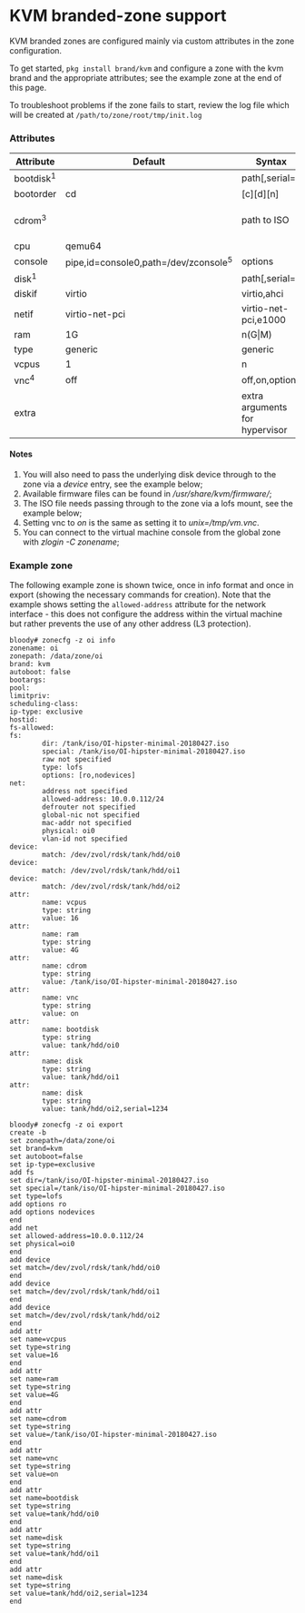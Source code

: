 
# KVM branded-zone support

KVM branded zones are configured mainly via custom attributes in the zone
configuration.

To get started, `pkg install brand/kvm` and configure a zone with the
kvm brand and the appropriate attributes; see the example zone at the end of
this page.

To troubleshoot problems if the zone fails to start, review the log file
which will be created at `/path/to/zone/root/tmp/init.log`

### Attributes

| Attribute	| Default		| Syntax		| Example
| ---		| ---			| ---			| ---
| bootdisk<sup>1</sup>	| 			| path[,serial=<serno>] | tank/hdd/kvm1
| bootorder	| cd			| \[c\]\[d\]\[n\]
| cdrom<sup>3</sup>		|			| path to ISO		  | /data/iso/FreeBSD-11.1-RELEASE-amd64-bootonly.iso
| cpu		| qemu64		|
| console	| pipe,id=console0,path=/dev/zconsole<sup>5</sup>	| options		|
| disk<sup>1</sup>		| 			| path[,serial=<serno>] | tank/hdd/kvm2,serial=1234
| diskif	| virtio		| virtio,ahci
| netif		| virtio-net-pci	| virtio-net-pci,e1000
| ram		| 1G			| n(G\|M)		| 8G
| type		| generic		| generic
| vcpus		| 1			|  n			| 16
| vnc<sup>4</sup>		| off			| off,on,options	| unix:/tmp/vm.vnc
| extra		|			| extra arguments for hypervisor |

#### Notes

<ol>
<li>You will also need to pass the underlying disk device through to the zone via a <i>device</i> entry, see the example below;</li>
<li>Available firmware files can be found in <i>/usr/share/kvm/firmware/</i>;</li>
<li>The ISO file needs passing through to the zone via a lofs mount, see the example below;</li>
<li>Setting vnc to <i>on</i> is the same as setting it to <i>unix=/tmp/vm.vnc</i>.</li>
<li>You can connect to the virtual machine console from the global zone with <i>zlogin -C zonename</i>;</li>
</ol>

### Example zone

The following example zone is shown twice, once in info format and once in
export (showing the necessary commands for creation). Note that the example
shows setting the `allowed-address` attribute for the network interface -
this does not configure the address within the virtual machine but rather
prevents the use of any other address (L3 protection).

```
bloody# zonecfg -z oi info
zonename: oi
zonepath: /data/zone/oi
brand: kvm
autoboot: false
bootargs:
pool:
limitpriv:
scheduling-class:
ip-type: exclusive
hostid:
fs-allowed:
fs:
        dir: /tank/iso/OI-hipster-minimal-20180427.iso
        special: /tank/iso/OI-hipster-minimal-20180427.iso
        raw not specified
        type: lofs
        options: [ro,nodevices]
net:
        address not specified
        allowed-address: 10.0.0.112/24
        defrouter not specified
        global-nic not specified
        mac-addr not specified
        physical: oi0
        vlan-id not specified
device:
        match: /dev/zvol/rdsk/tank/hdd/oi0
device:
        match: /dev/zvol/rdsk/tank/hdd/oi1
device:
        match: /dev/zvol/rdsk/tank/hdd/oi2
attr:
        name: vcpus
        type: string
        value: 16
attr:
        name: ram
        type: string
        value: 4G
attr:
        name: cdrom
        type: string
        value: /tank/iso/OI-hipster-minimal-20180427.iso
attr:
        name: vnc
        type: string
        value: on
attr:
        name: bootdisk
        type: string
        value: tank/hdd/oi0
attr:
        name: disk
        type: string
        value: tank/hdd/oi1
attr:
        name: disk
        type: string
        value: tank/hdd/oi2,serial=1234
```

```
bloody# zonecfg -z oi export
create -b
set zonepath=/data/zone/oi
set brand=kvm
set autoboot=false
set ip-type=exclusive
add fs
set dir=/tank/iso/OI-hipster-minimal-20180427.iso
set special=/tank/iso/OI-hipster-minimal-20180427.iso
set type=lofs
add options ro
add options nodevices
end
add net
set allowed-address=10.0.0.112/24
set physical=oi0
end
add device
set match=/dev/zvol/rdsk/tank/hdd/oi0
end
add device
set match=/dev/zvol/rdsk/tank/hdd/oi1
end
add device
set match=/dev/zvol/rdsk/tank/hdd/oi2
end
add attr
set name=vcpus
set type=string
set value=16
end
add attr
set name=ram
set type=string
set value=4G
end
add attr
set name=cdrom
set type=string
set value=/tank/iso/OI-hipster-minimal-20180427.iso
end
add attr
set name=vnc
set type=string
set value=on
end
add attr
set name=bootdisk
set type=string
set value=tank/hdd/oi0
end
add attr
set name=disk
set type=string
set value=tank/hdd/oi1
end
add attr
set name=disk
set type=string
set value=tank/hdd/oi2,serial=1234
end
```

